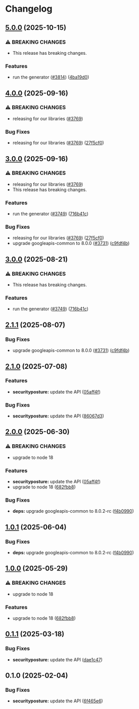 # Changelog

## [5.0.0](https://github.com/googleapis/google-api-nodejs-client/compare/securityposture-v4.0.0...securityposture-v5.0.0) (2025-10-15)


### ⚠ BREAKING CHANGES

* This release has breaking changes.

### Features

* run the generator ([#3814](https://github.com/googleapis/google-api-nodejs-client/issues/3814)) ([4ba19d0](https://github.com/googleapis/google-api-nodejs-client/commit/4ba19d068b2b8deb28d773ebc6a3418f5e4a7162))

## [4.0.0](https://github.com/googleapis/google-api-nodejs-client/compare/securityposture-v3.0.0...securityposture-v4.0.0) (2025-09-16)


### ⚠ BREAKING CHANGES

* releasing for our libraries ([#3769](https://github.com/googleapis/google-api-nodejs-client/issues/3769))

### Bug Fixes

* releasing for our libraries ([#3769](https://github.com/googleapis/google-api-nodejs-client/issues/3769)) ([27f5cf0](https://github.com/googleapis/google-api-nodejs-client/commit/27f5cf0a0190a5e8e8bf970f7a7cf77c409f093e))

## [3.0.0](https://github.com/googleapis/google-api-nodejs-client/compare/securityposture-v2.1.0...securityposture-v3.0.0) (2025-09-16)


### ⚠ BREAKING CHANGES

* releasing for our libraries ([#3769](https://github.com/googleapis/google-api-nodejs-client/issues/3769))
* This release has breaking changes.

### Features

* run the generator ([#3749](https://github.com/googleapis/google-api-nodejs-client/issues/3749)) ([716b41c](https://github.com/googleapis/google-api-nodejs-client/commit/716b41cf75e2983777ae1f40f2ef0e01a85bcce3))


### Bug Fixes

* releasing for our libraries ([#3769](https://github.com/googleapis/google-api-nodejs-client/issues/3769)) ([27f5cf0](https://github.com/googleapis/google-api-nodejs-client/commit/27f5cf0a0190a5e8e8bf970f7a7cf77c409f093e))
* upgrade googleapis-common to 8.0.0  ([#3731](https://github.com/googleapis/google-api-nodejs-client/issues/3731)) ([c9fdf4b](https://github.com/googleapis/google-api-nodejs-client/commit/c9fdf4b34d6c9bcf608eee35dd281d4680be9797))

## [3.0.0](https://github.com/googleapis/google-api-nodejs-client/compare/securityposture-v2.1.1...securityposture-v3.0.0) (2025-08-21)


### ⚠ BREAKING CHANGES

* This release has breaking changes.

### Features

* run the generator ([#3749](https://github.com/googleapis/google-api-nodejs-client/issues/3749)) ([716b41c](https://github.com/googleapis/google-api-nodejs-client/commit/716b41cf75e2983777ae1f40f2ef0e01a85bcce3))

## [2.1.1](https://github.com/googleapis/google-api-nodejs-client/compare/securityposture-v2.1.0...securityposture-v2.1.1) (2025-08-07)


### Bug Fixes

* upgrade googleapis-common to 8.0.0  ([#3731](https://github.com/googleapis/google-api-nodejs-client/issues/3731)) ([c9fdf4b](https://github.com/googleapis/google-api-nodejs-client/commit/c9fdf4b34d6c9bcf608eee35dd281d4680be9797))

## [2.1.0](https://github.com/googleapis/google-api-nodejs-client/compare/securityposture-v2.0.0...securityposture-v2.1.0) (2025-07-08)


### Features

* **securityposture:** update the API ([05aff4f](https://github.com/googleapis/google-api-nodejs-client/commit/05aff4ffe2af76bc602dcbe03ef3ef19ee900cf5))


### Bug Fixes

* **securityposture:** update the API ([86067d3](https://github.com/googleapis/google-api-nodejs-client/commit/86067d3efd9d387d1d8eeb034b2cac22039882cf))

## [2.0.0](https://github.com/googleapis/google-api-nodejs-client/compare/securityposture-v1.0.1...securityposture-v2.0.0) (2025-06-30)


### ⚠ BREAKING CHANGES

* upgrade to node 18

### Features

* **securityposture:** update the API ([05aff4f](https://github.com/googleapis/google-api-nodejs-client/commit/05aff4ffe2af76bc602dcbe03ef3ef19ee900cf5))
* upgrade to node 18 ([682fbb8](https://github.com/googleapis/google-api-nodejs-client/commit/682fbb869189ae92b3e9a194d37d0548af0c1f92))


### Bug Fixes

* **deps:** upgrade googleapis-common to 8.0.2-rc ([f4b0990](https://github.com/googleapis/google-api-nodejs-client/commit/f4b099071040cfbcfe4a2e7d487d45ee93b369e0))

## [1.0.1](https://github.com/googleapis/google-api-nodejs-client/compare/securityposture-v1.0.0...securityposture-v1.0.1) (2025-06-04)


### Bug Fixes

* **deps:** upgrade googleapis-common to 8.0.2-rc ([f4b0990](https://github.com/googleapis/google-api-nodejs-client/commit/f4b099071040cfbcfe4a2e7d487d45ee93b369e0))

## [1.0.0](https://github.com/googleapis/google-api-nodejs-client/compare/securityposture-v0.1.1...securityposture-v1.0.0) (2025-05-29)


### ⚠ BREAKING CHANGES

* upgrade to node 18

### Features

* upgrade to node 18 ([682fbb8](https://github.com/googleapis/google-api-nodejs-client/commit/682fbb869189ae92b3e9a194d37d0548af0c1f92))

## [0.1.1](https://github.com/googleapis/google-api-nodejs-client/compare/securityposture-v0.1.0...securityposture-v0.1.1) (2025-03-18)


### Bug Fixes

* **securityposture:** update the API ([dae1c47](https://github.com/googleapis/google-api-nodejs-client/commit/dae1c47f6e0ae13a0d456ab61cb474126d684cfd))

## 0.1.0 (2025-02-04)


### Bug Fixes

* **securityposture:** update the API ([6f465e6](https://github.com/googleapis/google-api-nodejs-client/commit/6f465e647703f681200c168af8abb4271c768534))

